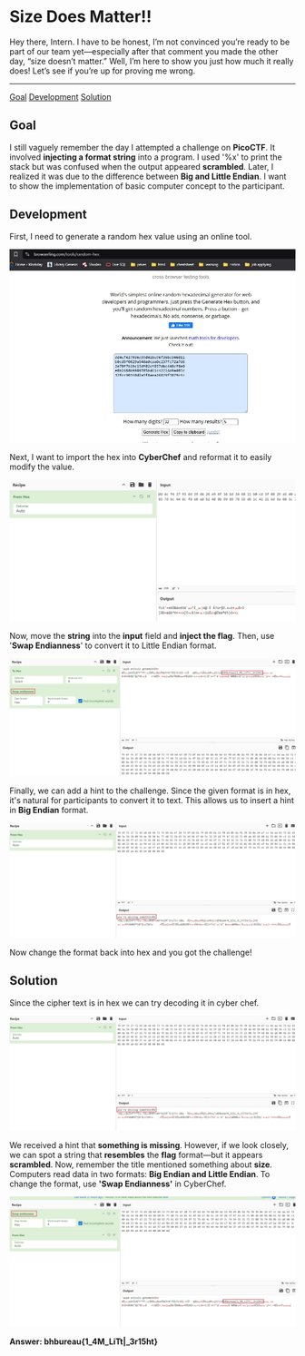 # Size Does Matter!!

Hey there, Intern. I have to be honest, I’m not convinced you’re ready to be part of our team yet—especially after that comment you made the other day, “size doesn’t matter.” Well, I’m here to show you just how much it really does! Let’s see if you’re up for proving me wrong.

---

[Goal](#goal)
[Development](#development)
[Solution](#solution)

## Goal
I still vaguely remember the day I attempted a challenge on **PicoCTF**. It involved **injecting a format string** into a program. I used '%x' to print the stack but was confused when the output appeared **scrambled**. Later, I realized it was due to the difference between **Big and Little Endian**. I want to show the implementation of basic computer concept to the participant.

## Development
First, I need to generate a random hex value using an online tool.

<img src=img/randHex.jpg>

Next, I want to import the hex into **CyberChef** and reformat it to easily modify the value.

<img src=img/cyberchef1.jpg>

Now, move the **string** into the **input** field and **inject the flag**. Then, use '**Swap Endianness**' to convert it to Little Endian format.

<img src=img/inject&swap.jpg>

Finally, we can add a hint to the challenge. Since the given format is in hex, it's natural for participants to convert it to text. This allows us to insert a hint in **Big Endian** format.

<img src=img/hint.jpg>

Now change the format back into hex and you got the challenge!

## Solution

Since the cipher text is in hex we can try decoding it in cyber chef.

<img src=img/hint.jpg>

We received a hint that **something is missing**. However, if we look closely, we can spot a string that **resembles** the **flag** format—but it appears **scrambled**. Now, remember the title mentioned something about **size**. Computers read data in two formats: **Big Endian and Little Endian**. To change the format, use **'Swap Endianness'** in CyberChef.

<img src=img/flag.jpg>

**Answer: bhbureau{1_4M_LiTt|_3r15ht}**